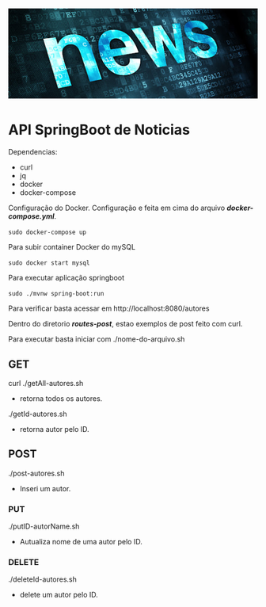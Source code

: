 # ![banner-logo](banner-news.jpg)
# API SpringBoot de Noticias

Dependencias:
 - curl
 - jq
 - docker
 - docker-compose

Configuração do Docker. Configuração e feita em cima do arquivo ***docker-compose.yml***.

``sudo docker-compose up``

Para subir container Docker do mySQL

``sudo docker start mysql``

Para executar aplicação springboot

``sudo ./mvnw spring-boot:run``

Para verificar basta acessar em http://localhost:8080/autores

Dentro do diretorio ***routes-post***, estao exemplos de post feito com curl.

Para executar basta iniciar com ./nome-do-arquivo.sh

## GET
curl
./getAll-autores.sh
 - retorna todos os autores.

./getId-autores.sh
 - retorna autor pelo ID.

## POST

./post-autores.sh
 - Inseri um autor.

### PUT

./putID-autorName.sh
 - Autualiza nome de uma autor pelo ID.

### DELETE

./deleteId-autores.sh
 - delete um autor pelo ID.